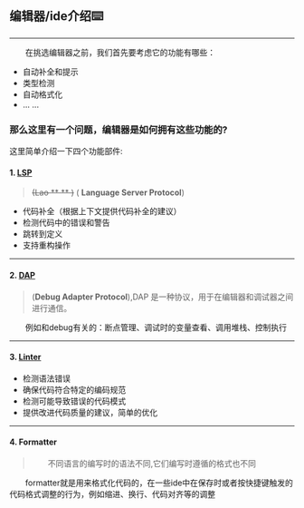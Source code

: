 
## 编辑器/ide介绍⌨️
---

&emsp;&emsp;在挑选编辑器之前，我们首先要考虑它的功能有哪些：

- 自动补全和提示
- 类型检测
- 自动格式化
- ... ...


### 那么这里有一个问题，编辑器是如何拥有这些功能的?

这里简单介绍一下四个功能部件:

#### 1. [LSP](https://blog.csdn.net/u012930117/article/details/79291677#:~:text=Language%20S)

> ~~(Lao ** ** )~~ ( **Language Server Protocol**)

- 代码补全（根据上下文提供代码补全的建议）
- 检测代码中的错误和警告
- 跳转到定义
- 支持重构操作

---

#### 2. [DAP](https://www.jianshu.com/p/da7336676cda)

> (**Debug Adapter Protocol**),DAP 是一种协议，用于在编辑器和调试器之间进行通信。

&emsp;&emsp;例如和debug有关的：断点管理、调试时的变量查看、调用堆栈、控制执行

---

#### 3. [Linter](https://www.zhihu.com/question/28421865) 

- 检测语法错误
- 确保代码符合特定的编码规范
- 检测可能导致错误的代码模式
- 提供改进代码质量的建议，简单的优化

---

#### 4. Formatter

>  &emsp;&emsp;不同语言的编写时的语法不同,它们编写时遵循的格式也不同

&emsp;&emsp;formatter就是用来格式化代码的，在一些ide中在保存时或者按快捷键触发的代码格式调整的行为，例如缩进、换行、代码对齐等的调整